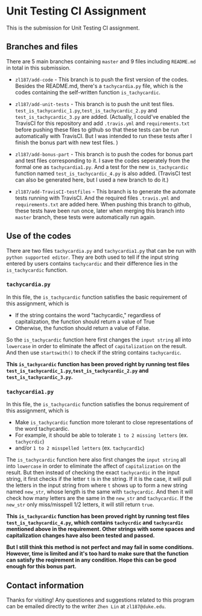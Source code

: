 # Unit Testing CI Assignment
This is the submission for Unit Testing CI assignment.

## Branches and files
There are 5 main branches containing `master` and 9 files including `README.md` in total in this submission.

* `zl187/add-code` - This branch is to push the first version of the codes. Besides the README.md, there's a `tachycardia.py` file, which is the codes containing the self-written function `is_tachycardic`.

* `zl187/add-unit-tests` - This branch is to push the unit test files. `test_is_tachycardic_1.py`,`test_is_tachycardic_2.py` and `test_is_tachycardic_3.py` are added. (Actually, I could've enabled the TravisCI for this repository and add `.travis.yml` and `requirements.txt` before pushing these files to github so that these tests can be run automatically with TravisCI. But I was intended to run these tests after I finish the bonus part with new test files. )

* `zl187/add-bonus-part` - This branch is to push the codes for bonus part and test files corresponding to it. I save the codes seperately from the formal one as `tachycardia1.py`. And a test for the new `is_tachycardic` function named `test_is_tachycardic_4.py` is also added. (TravisCI test can also be generated here, but I used a new branch to do it.)

* `zl187/add-TravisCI-testfiles` - This branch is to generate the automate tests running with TravisCI. And the required files `.travis.yml` and `requirements.txt` are added here. When pushing this branch to github, these tests have been run once, later when merging this branch into `master` branch, these tests were automatically run again. 

## Use of the codes
There are two files `tachycardia.py` and `tachycardia1.py` that can be run with `python supported editor`. They are both used to tell if the input string entered by users contains `tachycardic` and their difference lies in the `is_tachycardic` function.

### `tachycardia.py`  
In this file, the `is_tachycardic` function satisfies the basic requirement of this assignment, which is 
* If the string contains the word "tachycardic," regardless of capitalization, the function should return a value of True
* Otherwise, the function should return a value of False.

So the `is_tachycardic` function here first changes the `input string` all into `lowercase` in order to eliminate the affect of `capitalization` on the result. And then use `startswith()` to check if the string contains `tachycardic`.

**This `is_tachycardic` function has been proved right by running test files `test_is_tachycardic_1.py`,`test_is_tachycardic_2.py` and `test_is_tachycardic_3.py`.**

### `tachycardia1.py`  
In this file, the `is_tachycardic` function satisfies the bonus requirement of this assignment, which is 
* Make `is_tachycardic` function more tolerant to close representations of the word tachycardic. 
* For example, it should be able to tolerate `1 to 2 missing letters` (ex. `tachycrdic`) 
* and/or `1 to 2 misspelled letters` (ex. `tachycard1c`)

The `is_tachycardic` function here also first changes the `input string` all into `lowercase` in order to eliminate the affect of `capitalization` on the result. But then instead of checking the exact `tachycardic` in the input string, it first checks if the letter `t` is in the string. If it is the case, it will pull the letters in the input string from where `t` shows up to form a new string named `new_str`, whose length is the same with `tachycardic`. And then it will check how many letters are the same in the `new_str` and `tachycardic`. If the `new_str` only miss/misspell 1/2 letters, it will still return `true`.

**This `is_tachycardic` function has been proved right by running test files `test_is_tachycardic_4.py`, which contains `tachycrdic` and `tachycard1c` mentioned above in the requirement. Other strings with some spaces and capitalization changes have also been tested and passed.**

**But I still think this method is not perfect and may fail in some conditions. However, time is limited and it's too hard to make sure that the function can satisfy the reqirement in any condition. Hope this can be good enough for this bonus part.**

## Contact information
Thanks for visiting! Any questiones and suggestions related to this program can be emailed directly to the writer `Zhen Lin` at `zl187@duke.edu`.

